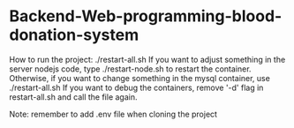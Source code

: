 # Backend-Web-programming-blood-donation-system
How to run the project: ./restart-all.sh
If you want to adjust something in the server nodejs code, type ./restart-node.sh to restart the container. Otherwise, 
if you want to change something in the mysql container, use ./restart-all.sh
If you want to debug the containers, remove '-d' flag in restart-all.sh and call the file again.

Note: remember to add .env file when cloning the project